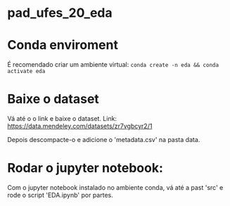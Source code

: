 # pad_ufes_20_eda
# Conda enviroment 
É recomendado criar um ambiente virtual:
`conda create -n eda && conda activate eda`

# Baixe o dataset
Vá até o o link e baixe o dataset. Link: https://data.mendeley.com/datasets/zr7vgbcyr2/1
 
Depois descompacte-o e adicione o 'metadata.csv' na pasta data.

# Rodar o jupyter notebook:
Com o jupyter notebook instalado no ambiente conda, vá até a past 'src' e rode o script 'EDA.ipynb' por partes.
